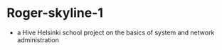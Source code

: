 # Roger-skyline-1
  
- a Hive Helsinki school project on the basics of system and network administration
